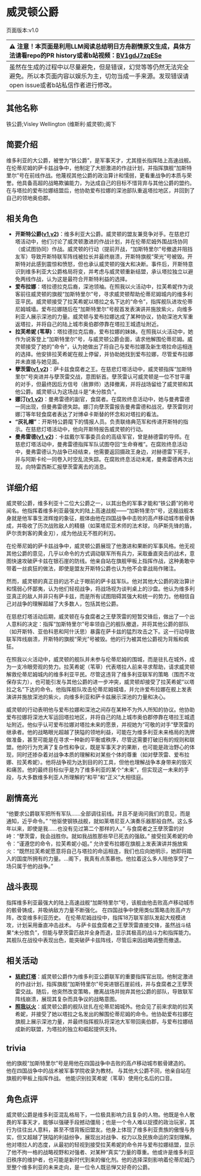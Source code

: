 # 威灵顿公爵
页面版本:v1.0
 

| :warning: 注意！本页面是利用LLM阅读总结明日方舟剧情原文生成，具体方法请看repo的PR history或者b站视频：[BV1gdJ7zqESe](https://www.bilibili.com/video/BV1gdJ7zqESe/)         |
|:----------------------------|
| 虽然在生成的过程中以尽量避免，但是错误，幻觉等等仍然无法完全避免。所以本页面内容以娱乐为主，切勿当成一手来源。发现错误请open issue或者b站私信作者进行修改。|



## 其他名称
铁公爵;Visley Wellington (维斯利·威灵顿);阁下
## 简要介绍
维多利亚的大公爵，被誉为“铁公爵”，是军事天才，尤其擅长指挥陆上高速战舰。在伦蒂尼姆的萨卡兹战争中，他制定了大胆激进的作战计划，并指挥旗舰“加斯特里尔”号在前线作战。他蔑视其他公爵的政治算计和懦弱，更看重战争的本质与荣誉。他具备高超的战略欺骗能力，为达成自己的目标不惜背弃与其他公爵的盟约。在与塔拉的爱布拉娜结盟后，他协助爱布拉娜的深池部队重返塔拉地区，并回到了自己的领地奥伯郡。
## 相关角色
-   **开斯特公爵([v1](extended_char_kai_si_te_gong_jue.md),[v2](../char_v3/extended_char_kai_si_te_gong_jue.md))**：维多利亚大公爵。威灵顿的盟友兼竞争对手。在慈悲灯塔活动中，他们讨论了威灵顿激进的作战计划，并在伦蒂尼姆外围战场协同（或试图协同）作战。威灵顿的行动（提前开战，“加斯特里尔”号撤退并阻挡友军）导致开斯特联军阵线被拉长并最终崩溃，开斯特旗舰“荣光”号被毁。开斯特对此感到震惊和愤怒，但也承认威灵顿的强大和决断。事件后，开斯特意识到维多利亚大公爵格局将变，并考虑与威灵顿重新结盟，承认塔拉独立以避免两线作战，认为这是最符合开斯特利益的选择。
-   **爱布拉娜**：塔拉德拉克后裔，深池领袖。在照我以火活动中，拉芙希妮作为说客前往威灵顿的旗舰“加斯特里尔”号，寻求威灵顿帮助伦蒂尼姆城内的维多利亚平民。威灵顿接受了拉芙希妮以塔拉之名下达的“命令”，指挥舰队进攻伦蒂尼姆城墙。爱布拉娜随后在“加斯特里尔”号舰首发表演讲并施放紫火，向维多利亚人展示深池的力量。威灵顿与爱布拉娜达成了某种协议，协助深池大军重返塔拉，并将自己的陆上城市奥伯郡停靠在塔拉王城遗址附近。
-   **拉芙希妮 (苇草)**：塔拉德拉克后裔，爱布拉娜的妹妹。在照我以火活动中，她作为说客登上“加斯特里尔”号，与威灵顿公爵会面，请求他解围伦蒂尼姆。威灵顿接受了她的“命令”，认为她做出了将自己与爱布拉娜及新生塔拉命运相连的选择。他安排拉芙希妮在舰上停留，并协助她找到爱布拉娜，尽管爱布拉娜并未直接与她见面。
-   **孽茨雷([v1](extended_char_nie_ci_lei.md),[v2](../char_v3/extended_char_nie_ci_lei.md))**：萨卡兹食腐者之王。在慈悲灯塔活动中，威灵顿指挥“加斯特里尔”号突进并与孽茨雷交战，意图斩首。孽茨雷认可威灵顿是一位不甘平庸的对手，但最终因后方信号（赦罪师）选择撤离，并将战场留给了威灵顿和其他公爵。威灵顿认为这场战斗是“未分胜负”。
-   **娜汀([v1](extended_char_na_ting.md),[v2](../char_v3/extended_char_na_ting.md))**：曼弗雷德的副官，食腐者。在腐败终息活动中，她与曼弗雷德一同出现，但曼弗雷德失踪。娜汀向孽茨雷报告曼弗雷德和战况，孽茨雷则对娜汀等年轻食腐者表达了对博卓卡斯替的怀念和对塔拉的看法。
-   **“灰礼帽”**：开斯特公爵麾下的情报人员。负责联络典范军和传递开斯特的指示。在慈悲灯塔活动中，他向开斯特报告威灵顿的行动。
-   **曼弗雷德([v1](extended_char_man_fu_lei_de.md),[v2](../char_v3/extended_char_man_fu_lei_de.md))**：卡兹戴尔军事委员会的高级军官，曾是赫德雷的导师。在慈悲灯塔活动中，曼弗雷德指挥军队试图夺回“生命脊椎”。在腐败终息活动中，曼弗雷德认为战争已经结束，他需要返回摄政王身边，对赫德雷下死手，并与阿斯卡纶一同卷入时空乱流失踪。在腐败终息活动末尾，曼弗雷德再次出现，向特雷西斯汇报孽茨雷离去的消息。
## 详细介绍
威灵顿公爵，维多利亚十二位大公爵之一，以其出色的军事才能和“铁公爵”的称号闻名。他指挥着维多利亚最强大的陆上高速战舰——“加斯特里尔”号，这艘战舰本身就是他军事生涯辉煌的象征，舰体由他在四国战争中击败的高卢移动城市骸骨铸成，并吸收了历次战败敌人的精髓（如莱塔尼亚术师的法术球，乌萨斯先锋的盾，萨尔贡刺客的黄金刃），成为他战无不胜的利刃。

在伦蒂尼姆的萨卡兹战争中，威灵顿公爵展现了他激进和果断的军事风格。他无视其他公爵的意见，几乎以命令的方式调动联军所有兵力，采取垂直突击的战术，意图快速攻破萨卡兹在银石崖的防线。他亲自站在旗舰甲板上指挥作战，这种勇敢中带着一丝疯狂的做法，即使是盟友开斯特公爵也认为他不会拿战局作赌注。

然而，威灵顿的真正目的远不止于眼前的萨卡兹军队。他对其他大公爵的政治算计和懦弱心怀鄙夷，认为他们轻视战争，将战场视为谈判桌上的沙盘。他认为维多利亚真正的敌人并非只有萨卡兹，而是所有试图阻碍其强大和统一的势力。他相信自己对战争的理解超越了大多数人，包括其他公爵。

在慈悲灯塔活动后期，威灵顿在与食腐者之王孽茨雷的短暂交锋后，做出了一个出人意料的决定：指挥“加斯特里尔”号率领自己的舰队撤退，并将其他公爵的部队（如开斯特、亚伯科恩和阿什沃思）暴露在萨卡兹的猛烈攻击之下。这一行动导致联军阵线崩溃，开斯特的旗舰“荣光”号被毁。他的行为被其他公爵视为背叛和疯狂。

在照我以火活动中，威灵顿的舰队并未参与伦蒂尼姆的围城，而是驻扎在城外，成为一支冷眼旁观的势力。拉芙希妮（苇草）代表塔拉人前来寻求帮助，请求威灵顿解救伦蒂尼姆城内的维多利亚平民。尽管这违背了维多利亚联军的策略（围而不攻保存实力），也可能引发与其他公爵的进一步冲突，威灵顿却接受了拉芙希妮“以塔拉之名”下达的命令。他指挥舰队攻击伦蒂尼姆城墙，并允许爱布拉娜在舰上发表演讲并施放深池的紫火，向维多利亚和萨卡兹展示深池的力量和决心。

威灵顿的行动表明他与爱布拉娜和深池之间存在某种不为外人所知的协议。他协助爱布拉娜将深池大军运回塔拉地区，并将自己的陆上城市奥伯郡停靠在塔拉王城遗址附近。他似乎认可爱布拉娜对塔拉未来的愿景，并视她为“可敬的对手”孽茨雷的继承者。他的战略眼光超越了狭隘的领地利益，可能在为维多利亚未来格局的洗牌做准备，甚至可能是在寻求一种新的平衡或秩序，尽管这需要打破旧有的规则和联盟。他的行为充满了复杂性和争议，既是军事天才的果断，也可能是政治野心的体现，同时还掺杂着对战争本质的理解和对某些个体的尊重（如对孽茨雷、爱布拉娜、拉芙希妮）。他将战争视为达到目的的工具，但他也理解战争本身带来的毁灭和痛苦。他的最终目标似乎是为了维多利亚的某个“未来”，但实现这一未来的手段，与大多数维多利亚人所理解的“和平”和“正义”大相径庭。
## 剧情高光
“他要求公爵联军把所有军队......全部调往前线。并且不是询问我们的意见，而是通知，近乎命令。”
“他驱使钢铁战舰，就如莱塔尼亚人演奏乐器那般自然。这么多年以来，即使是我......也没有见过第二个那样的人。”
与食腐者之王孽茨雷的对峙：“孽茨雷，我会战胜你。就如我战胜那些早已死去的强敌。”
接受拉芙希妮的命令：“谨遵您的命令，拉芙希妮小姐。”
允许爱布拉娜在旗舰上发表演讲并施放紫火：“既然拉芙希妮愿意将自己与塔拉的命运相连，我们也应向她明示，她即将踏入的国度所拥有的力量。...阁下，我真有点羡慕他。他拉着这么多人陪他享受了一场只属于他的战争。”
## 战斗表现
指挥维多利亚最强大的陆上高速战舰“加斯特里尔”号，该舰由他击败高卢移动城市的骸骨铸成，并吸纳敌方力量不断强化。
在四国战争中使用类似策略击败高卢方阵，改变维多利亚历史。
在伦蒂尼姆战役中，指挥18万联军部队发起大规模进攻，计划采用垂直冲击战术。
与萨卡兹食腐者之王孽茨雷直接交锋，虽然战斗结果“未分胜负”，但能与孽茨雷匹敌并全身而退，显示其极高的战斗力和指挥能力。
其舰队在战役中表现出色，能突破萨卡兹阵线，尽管后来因战略调整而撤退。
## 相关活动
-   **[慈悲灯塔](../stories/main_14.md)**：威灵顿公爵作为维多利亚公爵联军的重要指挥官出现。他制定激进的作战计划，指挥旗舰“加斯特里尔”号突进银石崖前线，并与食腐者之王孽茨雷交战。随后，他突然改变策略，撤离战场并抛弃其他公爵的部队，导致联军阵线崩溃，展现其复杂而具争议的战略意图。
-   **[照我以火](../stories/act22side.md)**：威灵顿公爵的舰队驻扎在伦蒂尼姆城外。他会见了前来求助的拉芙希妮，并接受了她以塔拉之名发出的解围伦蒂尼姆的命令。他协助爱布拉娜在旗舰上展示深池力量，并最终指挥舰队将深池大军带回奥伯郡，与爱布拉娜结成新的联盟，为塔拉的独立和崛起提供支持。
## trivia
他的旗舰“加斯特里尔”号是用他在四国战争中击败的高卢移动城市骸骨建造的。
他在四国战争中的战术被军事学院收录为教材。
与其他大公爵不同，他亲自站在旗舰的甲板上指挥作战。
他能识别拉芙希妮（苇草）使用化名后的口音。
## 角色点评
威灵顿公爵是维多利亚混乱格局下，一位极具影响力且复杂的人物。他既是令人敬畏的军事天才，能够以强硬手段撼动僵局；也是一个令人难以捉摸的政治玩家，其行为往往出人意料，甚至不惜背叛旧盟友。他身上体现了维多利亚贵族的傲慢与务实，但又超越了狭隘的利益纷争，展现出对战争、权力以及民族命运的深刻理解。他对塔拉人的态度，从最初的轻视到接受拉芙希妮的命令并与爱布拉娜结盟，显示了他不拘一格的战略视野和对强者、对某种“真实”力量的尊重。他或许是维多利亚旧秩序的维护者，也可能是新时代到来的催化剂。他的选择深刻影响着伦蒂尼姆乃至整个维多利亚的未来走向，是一位令人既忌惮又好奇的公爵。